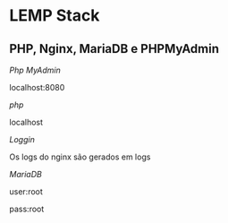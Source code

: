 # LEMP Stack

## PHP, Nginx, MariaDB e PHPMyAdmin 

*Php MyAdmin*

localhost:8080

*php*

localhost

*Loggin*

Os logs do nginx são gerados em logs

*MariaDB*

user:root

pass:root

